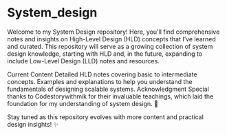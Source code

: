 # System_design
Welcome to my System Design repository!  Here, you'll find comprehensive notes and insights on High-Level Design (HLD) concepts that I’ve learned and curated. This repository will serve as a growing collection of system design knowledge, starting with HLD and, in the future, expanding to include Low-Level Design (LLD) notes and resources.

Current Content
Detailed HLD notes covering basic to intermediate concepts.
Examples and explanations to help you understand the fundamentals of designing scalable systems.
Acknowledgment
Special thanks to Codestorywithmik for their invaluable teachings, which laid the foundation for my understanding of system design. 🙌

Stay tuned as this repository evolves with more content and practical design insights! ✨

